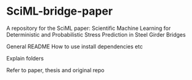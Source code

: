 # SciML-bridge-paper
A repository for the SciML paper:  Scientific Machine Learning for Deterministic and Probabilistic Stress Prediction in Steel Girder Bridges

General README
How to use install dependencies etc

Explain folders

Refer to paper, thesis and original repo
